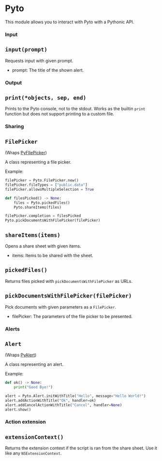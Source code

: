 # Pyto

This module allows you to interact with Pyto with a Pythonic API.

### Input

## `input(prompt)`

Requests input with given prompt.

- prompt: The title of the shown alert.

### Output

## `print(*objects, sep, end)`

Prints to the Pyto console, not to the stdout. Works as the builtin `print` function but does not support printing to a custom file.

### Sharing

## `FilePicker`
(Wraps [PyFIlePicker](PyFilePicker))

A class representing a file picker.

Example:

```python
filePicker = Pyto.FilePicker.new()
filePicker.fileTypes = ["public.data"]
filePicker.allowsMultipleSelection = True

def filesPicked() -> None:
    files = Pyto.pickedFiles()
    Pyto.shareItems(files)

filePicker.completion = filesPicked
Pyto.pickDocumentsWithFilePicker(filePicker)
```

## `shareItems(items)`

Opens a share sheet with given items.

- items: Items to be shared with the sheet.

## `pickedFiles()`

Returns files picked with `pickDocumentsWithFilePicker` as URLs.

## `pickDocumentsWithFilePicker(filePicker)`

Pick documents with given parameters as a `FilePicker`.

- filePicker: The parameters of the file picker to be presented.

### Alerts

## `Alert`
(Wraps [PyAlert](PyAlert))

A class representing an alert.

Example:

```python
def ok() -> None:
    print("Good Bye!")

alert = Pyto.Alert.initWithTitle("Hello", message="Hello World!")
alert.addActionWithTitle("Ok", handler=ok)
alert.addCancelActionWithTitle("Cancel", handler=None)
alert.show()
```

### Action extension

## `extensionContext()`
Returns the extension context if the script is ran from the share sheet. Use it like any `NSExtensionContext`.
